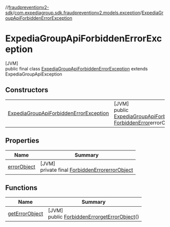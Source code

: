 //[fraudpreventionv2-sdk](../../../index.md)/[com.expediagroup.sdk.fraudpreventionv2.models.exception](../index.md)/[ExpediaGroupApiForbiddenErrorException](index.md)

# ExpediaGroupApiForbiddenErrorException

[JVM]\
public final class [ExpediaGroupApiForbiddenErrorException](index.md) extends ExpediaGroupApiException

## Constructors

| | |
|---|---|
| [ExpediaGroupApiForbiddenErrorException](-expedia-group-api-forbidden-error-exception.md) | [JVM]<br>public [ExpediaGroupApiForbiddenErrorException](index.md)[ExpediaGroupApiForbiddenErrorException](-expedia-group-api-forbidden-error-exception.md)([Integer](https://docs.oracle.com/javase/8/docs/api/java/lang/Integer.html)code, [ForbiddenError](../../com.expediagroup.sdk.fraudpreventionv2.models/-forbidden-error/index.md)errorObject, [String](https://docs.oracle.com/javase/8/docs/api/java/lang/String.html)transactionId) |

## Properties

| Name | Summary |
|---|---|
| [errorObject](index.md#-1343680072%2FProperties%2F-173342751) | [JVM]<br>private final [ForbiddenError](../../com.expediagroup.sdk.fraudpreventionv2.models/-forbidden-error/index.md)[errorObject](index.md#-1343680072%2FProperties%2F-173342751) |

## Functions

| Name | Summary |
|---|---|
| [getErrorObject](get-error-object.md) | [JVM]<br>public [ForbiddenError](../../com.expediagroup.sdk.fraudpreventionv2.models/-forbidden-error/index.md)[getErrorObject](get-error-object.md)() |

